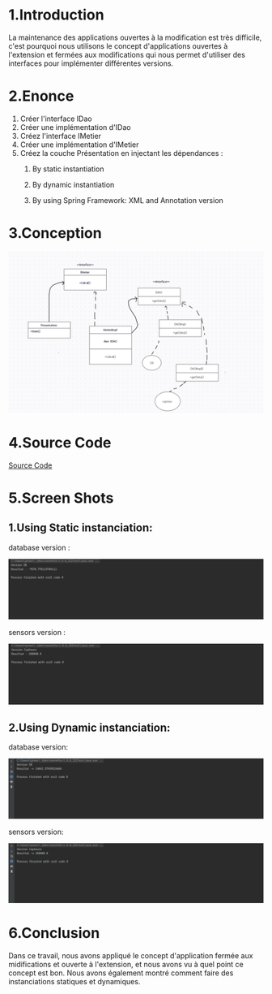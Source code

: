 
# 1.Introduction

La maintenance des applications ouvertes à la modification est très difficile, c'est pourquoi nous utilisons le concept d'applications ouvertes à l'extension et fermées aux modifications qui nous permet d'utiliser des interfaces pour implémenter différentes versions.
# 2.Enonce

1. Créer l'interface IDao
2. Créer une implémentation d'IDao
3. Créez l'interface IMetier
4. Créer une implémentation d'IMetier
5. Créez la couche Présentation en injectant les dépendances :
    1. By static instantiation

    2. By dynamic instantiation

    3. By using Spring Framework: XML and Annotation version

# 3.Conception
![Conception](images/uml.png)

# 4.Source Code

[Source Code](https://github.com/youssefChergaoui/jee/tree/main/EMSI_ioc)

# 5.Screen Shots

## 1.Using Static instanciation:

database version :

![DaoImpl](images/DaoImpl.png)

sensors version :

![DaoImpl2](images/DaoImpl2.png)

## 2.Using Dynamic instanciation:

database version:

![DynamicDaoImpl](images/DynamicImpl.png)

sensors version:

![DynamicDaoImpl2](images/DynamicImpl2.png)

# 6.Conclusion

Dans ce travail, nous avons appliqué le concept d'application fermée aux midifications et ouverte à l'extension, et nous avons vu à quel point ce concept est bon. Nous avons également montré comment faire des instanciations statiques et dynamiques.
